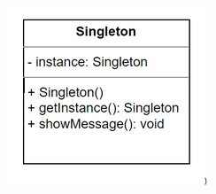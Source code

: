 ![](https://github.com/Pedrolucasrd/Bertoti/blob/f866119a2db680ab7bf2784e913af51843a74d2b/padroesProjetos/imagens/SingleTon.PNG))

